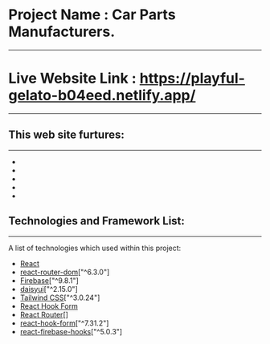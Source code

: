 # Project Name : Car Parts Manufacturers.
***

# Live Website Link : https://playful-gelato-b04eed.netlify.app/
***

## This web site furtures:
***
*  
*  
*  
*  
*  

## Technologies and Framework List:
***
A list of technologies which used within this project:
* [React](https://reactjs.org/)
* [react-router-dom](https://reactrouter.com/)["^6.3.0"]
* [Firebase](https://firebase.google.com/)["^9.8.1"]
* [daisyui](https://daisyui.com/)["^2.15.0"]
* [Tailwind CSS](https://tailwindcss.com/)["^3.0.24"]
* [React Hook Form](https://react-hook-form.com/)
* [React Router](https://example.com)[]
* [react-hook-form](https://react-hook-form.com/)["^7.31.2"]
* [react-firebase-hooks](https://github.com/CSFrequency/react-firebase-hooks)["^5.0.3"]

 








